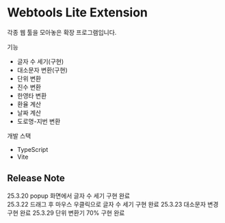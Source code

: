 # Webtools Lite Extension

각종 웹 툴을 모아놓은 확장 프로그램입니다.

기능

- 글자 수 세기(구현)
- 대소문자 변환(구현)
- 단위 변환
- 진수 변환
- 한영타 변환
- 환율 계산
- 날짜 계산
- 도로명-지번 변환

개발 스택

- TypeScript
- Vite

## Release Note

25.3.20 popup 화면에서 글자 수 세기 구현 완료  
25.3.22 드래그 후 마우스 우클릭으로 글자 수 세기 구현 완료
25.3.23 대소문자 변경 구현 완료
25.3.29 단위 변환기 70% 구현 완료
